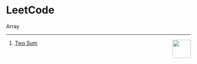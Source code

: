 # LeetCode

Array

---

1. <img src="https://github.com/t-chakir/chakir/blob/main/img/logo.png?raw=true" width="50" height="50" align="right"> [Two Sum](https://github.com/t-chakir/LeetCode/blob/main/Array/1-Two-Sum.cpp)
